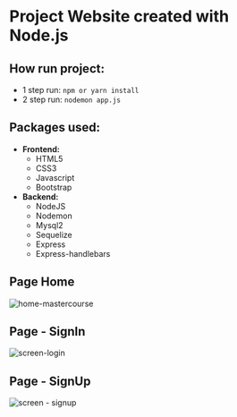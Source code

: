 # Project Website created with Node.js

## How run project:
- 1 step run: `npm or yarn install`
- 2 step run: `nodemon app.js`

## Packages used:
- **Frontend:**
  - HTML5
  - CSS3
  - Javascript
  - Bootstrap
- **Backend:**
  - NodeJS
  - Nodemon
  - Mysql2
  - Sequelize
  - Express
  - Express-handlebars


## Page Home
![home-mastercourse](https://user-images.githubusercontent.com/67030481/236507772-0b649e1c-b56a-4067-9bf1-c1fe6b83fdb4.png)


## Page - SignIn
![screen-login](https://user-images.githubusercontent.com/67030481/236526510-a110358c-802f-4c24-80e3-44115422fe66.png)


## Page - SignUp
![screen - signup](https://user-images.githubusercontent.com/67030481/236526540-732c901f-00ef-4332-912f-80cf60e076e3.png)
